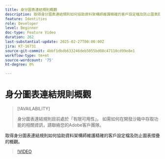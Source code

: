 ```yaml
---
title: 身分圖表連結規則概觀
description: 取得身分圖表連結規則如何協助資料架構師維護精確的客戶設定檔及防止圖表摺疊的概觀。
feature: Identities
role: Developer
level: Beginner
doc-type: Feature Video
duration: 262
last-substantial-update: 2025-02-27T00:00:00Z
jira: KT-16731
source-git-commit: 4bbf1dbdb633246deb5055bd08c47110cd99e8e1
workflow-type: tm+mt
source-wordcount: '75'
ht-degree: 0%

---
```



# 身分圖表連結規則概觀

>[!AVAILABILITY]
>
>身分圖表連結規則目前處於「有限可用性」。 如需如何在開發沙箱中存取功能的相關資訊，請聯絡您的Adobe客戶團隊。

取得身分圖表連結規則如何協助資料架構師維護精確的客戶設定檔及防止圖表摺疊的概觀。

>[!VIDEO](https://video.tv.adobe.com/v/3448250/?learn=on&enablevpops)
